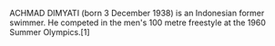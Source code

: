 ACHMAD DIMYATI (born 3 December 1938) is an Indonesian former swimmer. He competed in the men's 100 metre freestyle at the 1960 Summer Olympics.[1]
